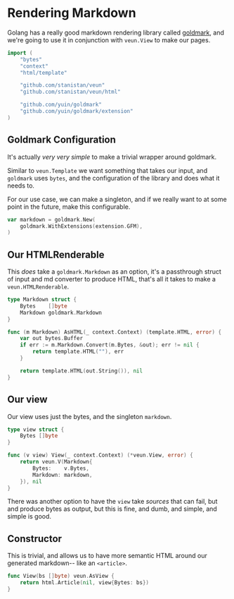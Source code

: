 # Rendering Markdown

Golang has a really good markdown rendering library called
[goldmark][goldmark], and we're going to use it in conjunction
with `veun.View` to make our pages.

```go
import (
	"bytes"
	"context"
	"html/template"

	"github.com/stanistan/veun"
	"github.com/stanistan/veun/html"

	"github.com/yuin/goldmark"
	"github.com/yuin/goldmark/extension"
)
```

## Goldmark Configuration

It's actually _very very simple_ to make a trivial wrapper
around goldmark.

Similar to `veun.Template` we want something that takes our
input, and `goldmark` uses `bytes`, and the configuration
of the library and does what it needs to.

For our use case, we can make a singleton, and if we really
want to at some point in the future, make this configurable.

```go
var markdown = goldmark.New(
	goldmark.WithExtensions(extension.GFM),
)
```

## Our HTMLRenderable

This _does_ take a `goldmark.Markdown` as an option, it's a
passthrough struct of input and md converter to produce HTML,
that's all it takes to make a `veun.HTMLRenderable`.

```go
type Markdown struct {
	Bytes    []byte
	Markdown goldmark.Markdown
}

func (m Markdown) AsHTML(_ context.Context) (template.HTML, error) {
	var out bytes.Buffer
	if err := m.Markdown.Convert(m.Bytes, &out); err != nil {
		return template.HTML(""), err
	}

	return template.HTML(out.String()), nil
}
```

## Our view

Our view uses just the bytes, and the singleton `markdown`.

```go
type view struct {
	Bytes []byte
}

func (v view) View(_ context.Context) (*veun.View, error) {
	return veun.V(Markdown{
		Bytes:    v.Bytes,
		Markdown: markdown,
	}), nil
}
```

There was another option to have the `view` take _sources_
that can fail, but and produce bytes as output, but this
is fine, and dumb, and simple, and simple is good.

## Constructor

This is trivial, and allows us to have more semantic
HTML around our generated markdown-- like an `<article>`.

```go
func View(bs []byte) veun.AsView {
	return html.Article(nil, view{Bytes: bs})
}
```


[goldmark]: https://github.com/yuin/goldmark

